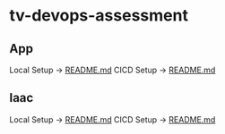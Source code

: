 # tv-devops-assessment
## App
Local Setup -> [README.md](app/README.md#local-development-setup)
CICD Setup -> [README.md](app/README.md#cicd)

## Iaac
Local Setup -> [README.md](iaac/README.md#local-development-setup)
CICD Setup -> [README.md](iaac/README.md#cicd)
